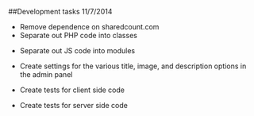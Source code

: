 ##Development tasks 11/7/2014

- Remove dependence on sharedcount.com
- Separate out PHP code into classes
* Separate out JS code into modules 
- Create settings for the various title, image, and description options in the admin panel 

- Create tests for client side code
- Create tests for server side code 
